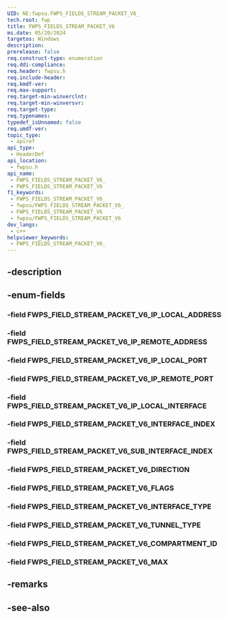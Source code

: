 ```yaml
---
UID: NE:fwpsu.FWPS_FIELDS_STREAM_PACKET_V6_
tech.root: fwp
title: FWPS_FIELDS_STREAM_PACKET_V6
ms.date: 05/20/2024
targetos: Windows
description: 
prerelease: false
req.construct-type: enumeration
req.ddi-compliance: 
req.header: fwpsu.h
req.include-header: 
req.kmdf-ver: 
req.max-support: 
req.target-min-winverclnt: 
req.target-min-winversvr: 
req.target-type: 
req.typenames: 
typedef_isUnnamed: false
req.umdf-ver: 
topic_type:
 - apiref
api_type:
 - HeaderDef
api_location:
 - fwpsu.h
api_name:
 - FWPS_FIELDS_STREAM_PACKET_V6_
 - FWPS_FIELDS_STREAM_PACKET_V6
f1_keywords:
 - FWPS_FIELDS_STREAM_PACKET_V6_
 - fwpsu/FWPS_FIELDS_STREAM_PACKET_V6_
 - FWPS_FIELDS_STREAM_PACKET_V6
 - fwpsu/FWPS_FIELDS_STREAM_PACKET_V6
dev_langs:
 - c++
helpviewer_keywords:
 - FWPS_FIELDS_STREAM_PACKET_V6_
---
```


## -description

## -enum-fields

### -field FWPS_FIELD_STREAM_PACKET_V6_IP_LOCAL_ADDRESS

### -field FWPS_FIELD_STREAM_PACKET_V6_IP_REMOTE_ADDRESS

### -field FWPS_FIELD_STREAM_PACKET_V6_IP_LOCAL_PORT

### -field FWPS_FIELD_STREAM_PACKET_V6_IP_REMOTE_PORT

### -field FWPS_FIELD_STREAM_PACKET_V6_IP_LOCAL_INTERFACE

### -field FWPS_FIELD_STREAM_PACKET_V6_INTERFACE_INDEX

### -field FWPS_FIELD_STREAM_PACKET_V6_SUB_INTERFACE_INDEX

### -field FWPS_FIELD_STREAM_PACKET_V6_DIRECTION

### -field FWPS_FIELD_STREAM_PACKET_V6_FLAGS

### -field FWPS_FIELD_STREAM_PACKET_V6_INTERFACE_TYPE

### -field FWPS_FIELD_STREAM_PACKET_V6_TUNNEL_TYPE

### -field FWPS_FIELD_STREAM_PACKET_V6_COMPARTMENT_ID

### -field FWPS_FIELD_STREAM_PACKET_V6_MAX

## -remarks

## -see-also

